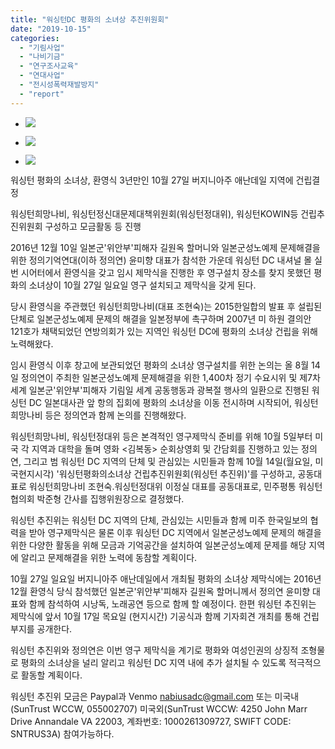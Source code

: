 ```yaml
---
title: "워싱턴DC 평화의 소녀상 추진위원회"
date: "2019-10-15"
categories: 
  - "기림사업"
  - "나비기금"
  - "연구조사교육"
  - "연대사업"
  - "전시성폭력재발방지"
  - "report"
---
```


- ![](https://womenandwar.net/kr/wp-content/uploads/2019/10/20191014_164234_HDR-1024x768.jpg)
    
- ![](https://womenandwar.net/kr/wp-content/uploads/2019/10/20191014_191849-1024x576.jpg)
    
- ![](https://womenandwar.net/kr/wp-content/uploads/2019/10/20191014_201902-1024x768.jpg)
    

워싱턴 평화의 소녀상, 환영식 3년만인 10월 27일 버지니아주 애난데일 지역에 건립결정

워싱턴희망나비, 워싱턴정신대문제대책위원회(워싱턴정대위), 워싱턴KOWIN등 건립추진위원회 구성하고 모금활동 등 진행

2016년 12월 10일 일본군'위안부'피해자 길원옥 할머니와 일본군성노예제 문제해결을 위한 정의기억연대(이하 정의연) 윤미향 대표가 참석한 가운데 워싱턴 DC 내셔널 몰 실번 시어터에서 환영식을 갖고 임시 제막식을 진행한 후 영구설치 장소를 찾지 못했던 평화의 소녀상이 10월 27일 일요일 영구 설치되고 제막식을 갖게 된다.

당시 환영식을 주관했던 워싱턴희망나비(대표 조현숙)는 2015한일합의 발표 후 설립된 단체로 일본군성노예제 문제의 해결을 일본정부에 촉구하며 2007년 미 하원 결의안 121호가 채택되었던 연방의회가 있는 지역인 워싱턴 DC에 평화의 소녀상 건립을 위해 노력해왔다.

임시 환영식 이후 창고에 보관되었던 평화의 소녀상 영구설치를 위한 논의는 올 8월 14일 정의연이 주최한 일본군성노예제 문제해결을 위한 1,400차 정기 수요시위 및 제7차 세계 일본군'위안부'피해자 기림일 세계 공동행동과 광복절 행사의 일환으로 진행된 워싱턴 DC 일본대사관 앞 항의 집회에 평화의 소녀상을 이동 전시하며 시작되어, 워싱턴희망나비 등은 정의연과 함께 논의를 진행해왔다.

워싱턴희망나비, 워싱턴정대위 등은 본격적인 영구제막식 준비를 위해 10월 5일부터 미국 각 지역과 대학을 돌며 영화 <김복동> 순회상영회 및 간담회를 진행하고 있는 정의연, 그리고 범 워싱턴 DC 지역의 단체 및 관심있는 시민들과 함께 10월 14일(월요일, 미국현지시각) '워싱턴평화의소녀상 건립추진위원회(워싱턴 추진위)'를 구성하고, 공동대표로 워싱턴희망나비 조현숙.워싱턴정대위 이정실 대표를 공동대표로, 민주평통 워싱턴협의회 박준형 간사를 집행위원장으로 결정했다.

워싱턴 추진위는 워싱턴 DC 지역의 단체, 관심있는 시민들과 함께 미주 한국일보의 협력을 받아 영구제막식은 물론 이후 워싱턴 DC 지역에서 일본군성노예제 문제의 해결을 위한 다양한 활동을 위해 모금과 기억공간을 설치하여 일본군성노예제 문제를 해당 지역에 알리고 문제해결을 위한 노력에 동참할 계획이다.

10월 27일 일요일 버지니아주 애난데일에서 개최될 평화의 소녀상 제막식에는 2016년 12월 환영식 당식 참석했던 일본군'위안부'피해자 길원옥 할머니께서 정의연 윤미향 대표와 함께 참석하여 시낭독, 노래공연 등으로 함께 할 예정이다. 한편 워싱턴 추진위는 제막식에 앞서 10월 17일 목요일 (현지시간) 기공식과 함께 기자회견 개최를 통해 건립부지를 공개한다.

워싱턴 추진위와 정의연은 이번 영구 제막식을 계기로 평화와 여성인권의 상징적 조형물로 평화의 소녀상을 널리 알리고 워싱턴 DC 지역 내에 추가 설치될 수 있도록 적극적으로 활동할 계획이다.

워싱턴 추진위 모금은 Paypal과 Venmo nabiusadc@gmail.com 또는 미국내(SunTrust WCCW, 055002707) 미국외(SunTrust WCCW: 4250 John Marr Drive Annandale VA 22003, 계좌번호: 1000261309727, SWIFT CODE: SNTRUS3A) 참여가능하다.
